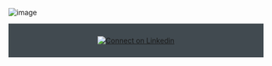 ![image](https://github.com/saadeghi/saadeghi/blob/master/dino.gif)
<div align="center" style="background:#414a50; padding: 25px 0;">
     <a href="https://www.linkedin.com/in/bruno-daguis/">
        <img src="https://raw.githubusercontent.com/Iwi4a/iwi4a/master/assets/linkedin.svg" alt="Connect on Linkedin">
    </a>
</div>
